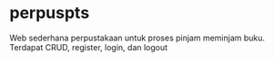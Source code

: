 # perpuspts

Web sederhana perpustakaan untuk proses pinjam meminjam buku.
Terdapat CRUD, register, login, dan logout
